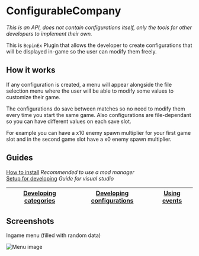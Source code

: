 # ConfigurableCompany

_This is an API, does not contain configurations itself, only the tools for other developers to implement their own._

This is `BepinEx` Plugin that allows the developer to create configurations that will be displayed in-game so the user can modify them freely.

## How it works

If any configuration is created, a menu will appear alongside the file selection menu where the user will be able to modify some values to customize their game.

The configurations do save between matches so no need to modify them every time you start the same game. Also configurations are file-dependant so you can have different values on each save slot.

For example you can have a x10 enemy spawn multiplier for your first game slot and in the second game slot have a x0 enemy spawn multiplier.

## Guides

[How to install](https://thunderstore.io/c/lethal-company/p/AMRV/ConfigurableCompany/wiki/950-installing/) _Recommended to use a mod manager_  
[Setup for developing](https://thunderstore.io/c/lethal-company/p/AMRV/ConfigurableCompany/wiki/951-developer-setup/) _Guide for visual studio_

| [Developing categories](https://thunderstore.io/c/lethal-company/p/AMRV/ConfigurableCompany/wiki/945-creating-categories/) | [Developing configurations](https://thunderstore.io/c/lethal-company/p/AMRV/ConfigurableCompany/wiki/946-creating-configurations/) | [Using events](https://thunderstore.io/c/lethal-company/p/AMRV/ConfigurableCompany/wiki/948-events/) |
| -------------------------------------------------------------------------------------------------------------------------- | ---------------------------------------------------------------------------------------------------------------------------------- | ---------------------------------------------------------------------------------------------------- |

## Screenshots

Ingame menu (filled with random data)

![Menu image](https://imgur.com/6Egvdfw.png)

